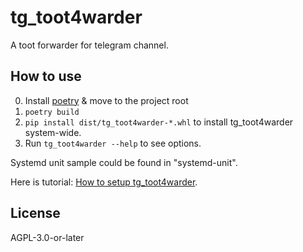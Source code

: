 # tg_toot4warder
A toot forwarder for telegram channel.

## How to use

0. Install [poetry](https://python-poetry.rog) & move to the project root
1. `poetry build`
2. `pip install dist/tg_toot4warder-*.whl` to install tg_toot4warder system-wide. 
3. Run `tg_toot4warder --help` to see options.

Systemd unit sample could be found in "systemd-unit".

Here is tutorial: [How to setup tg_toot4warder](./docs/setup.md).

## License
AGPL-3.0-or-later
